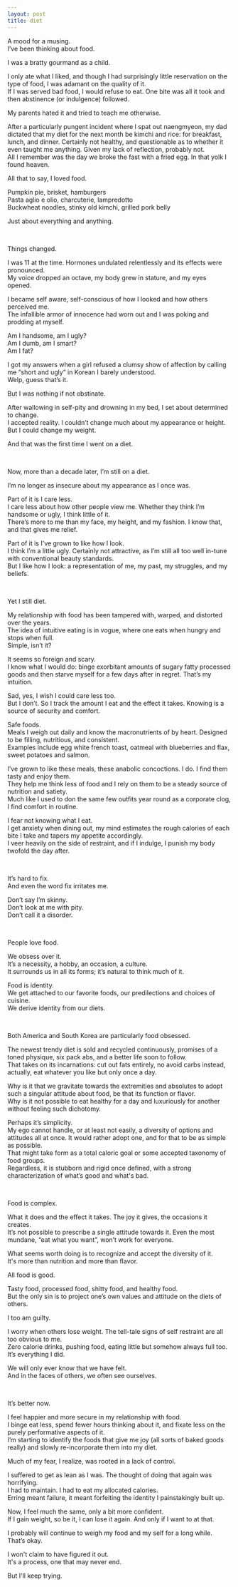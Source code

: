 ```yaml
---
layout: post
title: diet
---
```



A mood for a musing. \
I’ve been thinking about food.

I was a bratty gourmand as a child.

I only ate what I liked, and though I had surprisingly little reservation on the type of food, I was adamant on the quality of it. \
If I was served bad food, I would refuse to eat. One bite was all it took and then abstinence (or indulgence) followed.

My parents hated it and tried to teach me otherwise.

After a particularly pungent incident where I spat out naengmyeon, my dad dictated that my diet for the next month be kimchi and rice: for breakfast, lunch, and dinner. Certainly not healthy, and questionable as to whether it even taught me anything. Given my lack of reflection, probably not. \
All I remember was the day we broke the fast with a fried egg. In that yolk I found heaven.

All that to say, I loved food.

Pumpkin pie, brisket, hamburgers \
Pasta aglio e olio, charcuterie, lampredotto \
Buckwheat noodles, stinky old kimchi, grilled pork belly

Just about everything and anything.

<br>

Things changed.

I was 11 at the time. Hormones undulated relentlessly and its effects were pronounced. \
My voice dropped an octave, my body grew in stature, and my eyes opened.

I became self aware, self-conscious of how I looked and how others perceived me. \
The infallible armor of innocence had worn out and I was poking and prodding at myself.

Am I handsome, am I ugly? \
Am I dumb, am I smart? \
Am I fat?

I got my answers when a girl refused a clumsy show of affection by calling me “short and ugly” in Korean I barely understood. \
Welp, guess that’s it.

But I was nothing if not obstinate.

After wallowing in self-pity and drowning in my bed, I set about determined to change. \
I accepted reality. I couldn’t change much about my appearance or height. But I could change my weight.

And that was the first time I went on a diet.

<br>

Now, more than a decade later, I’m still on a diet.

I’m no longer as insecure about my appearance as I once was.

Part of it is I care less. \
I care less about how other people view me. Whether they think I’m handsome or ugly, I think little of it. \
There’s more to me than my face, my height, and my fashion. I know that, and that gives me relief.

Part of it is I've grown to like how I look. \
I think I’m a little ugly. Certainly not attractive, as I’m still all too well in-tune with conventional beauty standards. \
But I like how I look: a representation of me, my past, my struggles, and my beliefs.

<br>

Yet I still diet.

My relationship with food has been tampered with, warped, and distorted over the years. \
The idea of intuitive eating is in vogue, where one eats when hungry and stops when full. \
Simple, isn’t it?

It seems so foreign and scary. \
I know what I would do: binge exorbitant amounts of sugary fatty processed goods and then starve myself for a few days after in regret.
That’s my intuition.

Sad, yes, I wish I could care less too. \
But I don’t. So I track the amount I eat and the effect it takes. Knowing is a source of security and comfort.

Safe foods. \
Meals I weigh out daily and know the macronutrients of by heart. Designed to be filling, nutritious, and consistent. \
Examples include egg white french toast, oatmeal with blueberries and flax, sweet potatoes and salmon.

I’ve grown to like these meals, these anabolic concoctions. I do. I find them tasty and enjoy them. \
They help me think less of food and I rely on them to be a steady source of nutrition and satiety. \
Much like I used to don the same few outfits year round as a corporate clog, I find comfort in routine.

I fear not knowing what I eat. \
I get anxiety when dining out, my mind estimates the rough calories of each bite I take and tapers my appetite accordingly. \
I veer heavily on the side of restraint, and if I indulge, I punish my body twofold the day after.

<br>

It’s hard to fix. \
And even the word fix irritates me.

Don’t say I’m skinny. \
Don’t look at me with pity. \
Don’t call it a disorder.

<br>

People love food.

We obsess over it. \
It’s a necessity, a hobby, an occasion, a culture. \
It surrounds us in all its forms; it’s natural to think much of it.

Food is identity. \
We get attached to our favorite foods, our predilections and choices of cuisine. \
We derive identity from our diets.

<br>

Both America and South Korea are particularly food obsessed.

The newest trendy diet is sold and recycled continuously, promises of a toned physique, six pack abs, and a better life soon to follow. \
That takes on its incarnations: cut out fats entirely, no avoid carbs instead, actually, eat whatever you like but only once a day.

Why is it that we gravitate towards the extremities and absolutes to adopt such a singular attitude about food, be that its function or flavor. \
Why is it not possible to eat healthy for a day and luxuriously for another without feeling such dichotomy.

Perhaps it’s simplicity. \
My ego cannot handle, or at least not easily, a diversity of options and attitudes all at once. It would rather adopt one, and for that to be as simple as possible. \
That might take form as a total caloric goal or some accepted taxonomy of food groups. \
Regardless, it is stubborn and rigid once defined, with a strong characterization of what’s good and what's bad.

<br>

Food is complex.

What it does and the effect it takes. The joy it gives, the occasions it creates. \
It’s not possible to prescribe a single attitude towards it. Even the most mundane, “eat what you want”, won’t work for everyone.

What seems worth doing is to recognize and accept the diversity of it. \
It's more than nutrition and more than flavor.

All food is good.

Tasty food, processed food, shitty food, and healthy food. \
But the only sin is to project one’s own values and attitude on the diets of others.

I too am guilty.

I worry when others lose weight. The tell-tale signs of self restraint are all too obvious to me. \
Zero calorie drinks, pushing food, eating little but somehow always full too.  \
It’s everything I did.

We will only ever know that we have felt. \
And in the faces of others, we often see ourselves.

<br>

It’s better now. 

I feel happier and more secure in my relationship with food. \
I binge eat less, spend fewer hours thinking about it, and fixate less on the purely performative aspects of it. \
I’m starting to identify the foods that give me joy (all sorts of baked goods really) and slowly re-incorporate them into my diet.

Much of my fear, I realize, was rooted in a lack of control.

I suffered to get as lean as I was. The thought of doing that again was horrifying. \
I had to maintain. I had to eat my allocated calories. \
Erring meant failure, it meant forfeiting the identity I painstakingly built up. 

Now, I feel much the same, only a bit more confident. \
If I gain weight, so be it, I can lose it again. And only if I want to at that.

I probably will continue to weigh my food and my self for a long while. \
That’s okay.

I won't claim to have figured it out. \
It's a process, one that may never end.

But I'll keep trying.
